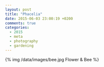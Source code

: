 ```yaml
---
layout: post
title: "Phacelia"
date: 2015-06-03 23:00:19 +0200
comments: true
categories:
  - 2015
  - meta
  - photography
  - gardening
---
```

{% img /data/images/bee.jpg Flower & Bee %}

